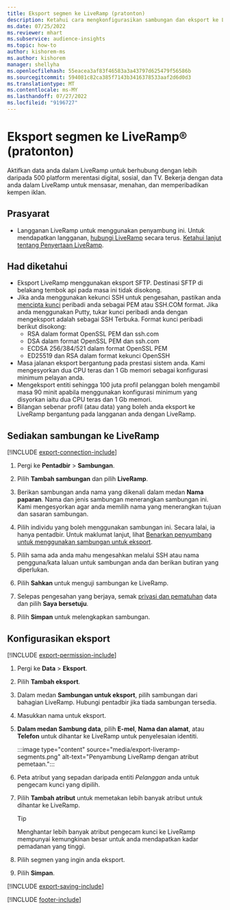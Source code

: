 ```yaml
---
title: Eksport segmen ke LiveRamp (pratonton)
description: Ketahui cara mengkonfigurasikan sambungan dan eksport ke LiveRamp.
ms.date: 07/25/2022
ms.reviewer: mhart
ms.subservice: audience-insights
ms.topic: how-to
author: kishorem-ms
ms.author: kishorem
manager: shellyha
ms.openlocfilehash: 55eacea3af83f46583a3a43797d625479f56586b
ms.sourcegitcommit: 594081c82ca385f7143b3416378533aaf2d6d0d3
ms.translationtype: MT
ms.contentlocale: ms-MY
ms.lasthandoff: 07/27/2022
ms.locfileid: "9196727"
---
```

# <a name="export-segments-to-liverampreg-preview"></a>Eksport segmen ke LiveRamp&reg; (pratonton)

Aktifkan data anda dalam LiveRamp untuk berhubung dengan lebih daripada 500 platform merentasi digital, sosial, dan TV. Bekerja dengan data anda dalam LiveRamp untuk mensasar, menahan, dan memperibadikan kempen iklan.

## <a name="prerequisites"></a>Prasyarat

- Langganan LiveRamp untuk menggunakan penyambung ini. Untuk mendapatkan langganan, [hubungi LiveRamp](https://liveramp.com/contact/) secara terus. [Ketahui lanjut tentang Penyertaan LiveRamp](https://liveramp.com/our-platform/data-onboarding/).

## <a name="known-limitations"></a>Had diketahui

- Eksport LiveRamp menggunakan eksport SFTP. Destinasi SFTP di belakang tembok api pada masa ini tidak disokong.
- Jika anda menggunakan kekunci SSH untuk pengesahan, pastikan anda [mencipta kunci](/azure/virtual-machines/linux/create-ssh-keys-detailed#basic-example) peribadi anda sebagai PEM atau SSH.COM format. Jika anda menggunakan Putty, tukar kunci peribadi anda dengan mengeksport adalah sebagai SSH Terbuka. Format kunci peribadi berikut disokong:
  - RSA dalam format OpenSSL PEM dan ssh.com
  - DSA dalam format OpenSSL PEM dan ssh.com
  - ECDSA 256/384/521 dalam format OpenSSL PEM
  - ED25519 dan RSA dalam format kekunci OpenSSH
- Masa jalanan eksport bergantung pada prestasi sistem anda. Kami mengesyorkan dua CPU teras dan 1 Gb memori sebagai konfigurasi minimum pelayan anda.
- Mengeksport entiti sehingga 100 juta profil pelanggan boleh mengambil masa 90 minit apabila menggunakan konfigurasi minimum yang disyorkan iaitu dua CPU teras dan 1 Gb memori.
- Bilangan sebenar profil (atau data) yang boleh anda eksport ke LiveRamp bergantung pada langganan anda dengan LiveRamp.

## <a name="set-up-connection-to-liveramp"></a>Sediakan sambungan ke LiveRamp

[!INCLUDE [export-connection-include](includes/export-connection-admn.md)]

1. Pergi ke **Pentadbir** > **Sambungan**.

1. Pilih **Tambah sambungan** dan pilih **LiveRamp**.

1. Berikan sambungan anda nama yang dikenali dalam medan **Nama paparan**. Nama dan jenis sambungan menerangkan sambungan ini. Kami mengesyorkan agar anda memilih nama yang menerangkan tujuan dan sasaran sambungan.

1. Pilih individu yang boleh menggunakan sambungan ini. Secara lalai, ia hanya pentadbir. Untuk maklumat lanjut, lihat [Benarkan penyumbang untuk menggunakan sambungan untuk eksport](connections.md#allow-contributors-to-use-a-connection-for-exports).

1. Pilih sama ada anda mahu mengesahkan melalui SSH atau nama pengguna/kata laluan untuk sambungan anda dan berikan butiran yang diperlukan.

1. Pilih **Sahkan** untuk menguji sambungan ke LiveRamp.

1. Selepas pengesahan yang berjaya, semak [privasi dan pematuhan](connections.md#data-privacy-and-compliance) data dan pilih **Saya bersetuju**.

1. Pilih **Simpan** untuk melengkapkan sambungan.

## <a name="configure-an-export"></a>Konfigurasikan eksport

[!INCLUDE [export-permission-include](includes/export-permission.md)]

1. Pergi ke **Data** > **Eksport**.

1. Pilih **Tambah eksport**.

1. Dalam medan **Sambungan untuk eksport**, pilih sambungan dari bahagian LiveRamp. Hubungi pentadbir jika tiada sambungan tersedia.

1. Masukkan nama untuk eksport.

1. **Dalam medan Sambung data**, pilih **E-mel**, **Nama dan alamat**, atau **Telefon** untuk dihantar ke LiveRamp untuk penyelesaian identiti.

   :::image type="content" source="media/export-liveramp-segments.png" alt-text="Penyambung LiveRamp dengan atribut pemetaan.":::

1. Peta atribut yang sepadan daripada entiti *Pelanggan* anda untuk pengecam kunci yang dipilih.

1. Pilih **Tambah atribut** untuk memetakan lebih banyak atribut untuk dihantar ke LiveRamp.

   > [!TIP]
   > Menghantar lebih banyak atribut pengecam kunci ke LiveRamp mempunyai kemungkinan besar untuk anda mendapatkan kadar pemadanan yang tinggi.

1. Pilih segmen yang ingin anda eksport.

1. Pilih **Simpan**.

[!INCLUDE [export-saving-include](includes/export-saving.md)]

[!INCLUDE [footer-include](includes/footer-banner.md)]
